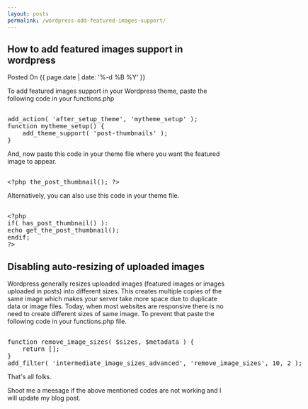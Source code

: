 ```yaml
---
layout: posts
permalink: /wordpress-add-featured-images-support/
---
```


<h2>How to add featured images support in wordpress</h2>
Posted On {{ page.date | date: '%-d %B %Y' }}

<p>To add featured images support in your Wordpress theme, paste the following code in your functions.php</p>

<xmp>	
add_action( 'after_setup_theme', 'mytheme_setup' );
function mytheme_setup() {
	add_theme_support( 'post-thumbnails' );
}
</xmp>

<p>And, now paste this code in your theme file where you want the featured image to appear.</p>

<xmp>
<?php the_post_thumbnail(); ?>
</xmp>

<p>Alternatively, you can also use this code in your theme file.</p>

<xmp>
<?php
if( has_post_thumbnail() ):
echo get_the_post_thumbnail();
endif;
?>
</xmp>

<h2>Disabling auto-resizing of uploaded images</h2>

<p>Wordpress generally resizes uploaded images (featured images or images uploaded in posts) into different sizes. This creates multiple copies of the same image which makes your server take more space due to duplicate data or image files. Today, when most websites are responsive there is no need to create different sizes of same image. To prevent that paste the following code in your functions.php file.</p>

<xmp>
function remove_image_sizes( $sizes, $metadata ) {
    return [];
}
add_filter( 'intermediate_image_sizes_advanced', 'remove_image_sizes', 10, 2 );
</xmp>

<p>That's all folks.</p>

<p>Shoot me a meesage if the above mentioned codes are not working and I will update my blog post.</p>
